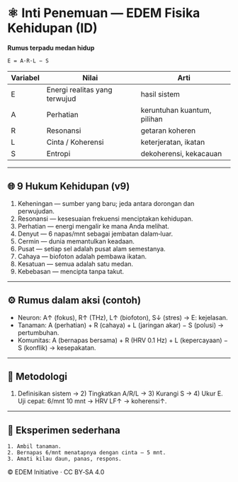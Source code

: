 # ⚛️ Inti Penemuan — EDEM Fisika Kehidupan (ID)

**Rumus terpadu medan hidup**

```
E = A·R·L − S
```

| Variabel | Nilai | Arti |
|---|---|---|
| E | Energi realitas yang terwujud | hasil sistem |
| A | Perhatian | keruntuhan kuantum, pilihan |
| R | Resonansi | getaran koheren |
| L | Cinta / Koherensi | keterjeratan, ikatan |
| S | Entropi | dekoherensi, kekacauan |

---

## 🌐 9 Hukum Kehidupan (v9)
1) Keheningan — sumber yang baru; jeda antara dorongan dan perwujudan.  
2) Resonansi — kesesuaian frekuensi menciptakan kehidupan.  
3) Perhatian — energi mengalir ke mana Anda melihat.  
4) Denyut — 6 napas/mnt sebagai jembatan dalam‑luar.  
5) Cermin — dunia memantulkan keadaan.  
6) Pusat — setiap sel adalah pusat alam semestanya.  
7) Cahaya — biofoton adalah pembawa ikatan.  
8) Kesatuan — semua adalah satu medan.  
9) Kebebasan — mencipta tanpa takut.

---

## ⚙️ Rumus dalam aksi (contoh)
- Neuron: A↑ (fokus), R↑ (THz), L↑ (biofoton), S↓ (stres) → E: kejelasan.
- Tanaman: A (perhatian) + R (cahaya) + L (jaringan akar) − S (polusi) → pertumbuhan.
- Komunitas: A (bernapas bersama) + R (HRV 0.1 Hz) + L (kepercayaan) − S (konflik) → kesepakatan.

---

## 🔬 Metodologi
1) Definisikan sistem → 2) Tingkatkan A/R/L → 3) Kurangi S → 4) Ukur E.  
Uji cepat: 6/mnt 10 mnt → HRV LF↑ → koherensi↑.

---

## 🧪 Eksperimen sederhana
```
1. Ambil tanaman.
2. Bernapas 6/mnt menatapnya dengan cinta — 5 mnt.
3. Amati kilau daun, panas, respons.
```

© EDEM Initiative · CC BY‑SA 4.0
